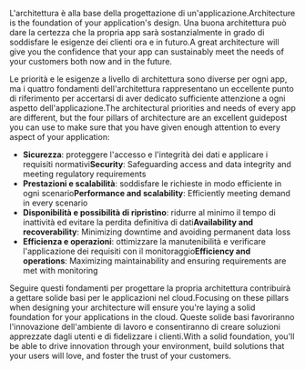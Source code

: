 <span data-ttu-id="6400b-101">L'architettura è alla base della progettazione di un'applicazione.</span><span class="sxs-lookup"><span data-stu-id="6400b-101">Architecture is the foundation of your application's design.</span></span> <span data-ttu-id="6400b-102">Una buona architettura può dare la certezza che la propria app sarà sostanzialmente in grado di soddisfare le esigenze dei clienti ora e in futuro.</span><span class="sxs-lookup"><span data-stu-id="6400b-102">A great architecture will give you the confidence that your app can sustainably meet the needs of your customers both now and in the future.</span></span>

<span data-ttu-id="6400b-103">Le priorità e le esigenze a livello di architettura sono diverse per ogni app, ma i quattro fondamenti dell'architettura rappresentano un eccellente punto di riferimento per accertarsi di aver dedicato sufficiente attenzione a ogni aspetto dell'applicazione.</span><span class="sxs-lookup"><span data-stu-id="6400b-103">The architectural priorities and needs of every app are different, but the four pillars of architecture are an excellent guidepost you can use to make sure that you have given enough attention to every aspect of your application:</span></span>

- <span data-ttu-id="6400b-104">**Sicurezza**: proteggere l'accesso e l'integrità dei dati e applicare i requisiti normativi</span><span class="sxs-lookup"><span data-stu-id="6400b-104">**Security**: Safeguarding access and data integrity and meeting regulatory requirements</span></span>
- <span data-ttu-id="6400b-105">**Prestazioni e scalabilità**: soddisfare le richieste in modo efficiente in ogni scenario</span><span class="sxs-lookup"><span data-stu-id="6400b-105">**Performance and scalability**: Efficiently meeting demand in every scenario</span></span>
- <span data-ttu-id="6400b-106">**Disponibilità e possibilità di ripristino**: ridurre al minimo il tempo di inattività ed evitare la perdita definitiva di dati</span><span class="sxs-lookup"><span data-stu-id="6400b-106">**Availability and recoverability**: Minimizing downtime and avoiding permanent data loss</span></span>
- <span data-ttu-id="6400b-107">**Efficienza e operazioni**: ottimizzare la manutenibilità e verificare l'applicazione dei requisiti con il monitoraggio</span><span class="sxs-lookup"><span data-stu-id="6400b-107">**Efficiency and operations**: Maximizing maintainability and ensuring requirements are met with monitoring</span></span>

<span data-ttu-id="6400b-108">Seguire questi fondamenti per progettare la propria architettura contribuirà a gettare solide basi per le applicazioni nel cloud.</span><span class="sxs-lookup"><span data-stu-id="6400b-108">Focusing on these pillars when designing your architecture will ensure you're laying a solid foundation for your applications in the cloud.</span></span> <span data-ttu-id="6400b-109">Queste solide basi favoriranno l'innovazione dell'ambiente di lavoro e consentiranno di creare soluzioni apprezzate dagli utenti e di fidelizzare i clienti.</span><span class="sxs-lookup"><span data-stu-id="6400b-109">With a solid foundation, you'll be able to drive innovation through your environment, build solutions that your users will love, and foster the trust of your customers.</span></span>